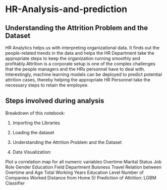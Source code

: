 # HR-Analysis-and-prediction


## Understanding the Attrition Problem and the Dataset
HR Analytics helps us with interpreting organizational data. It finds out the people-related trends in the data and helps the HR Department take the appropriate steps to keep the organization running smoothly and profitably.Attrition is a corporate setup is one of the complex challenges that the people managers and the HRs personnel have to deal with.
Interestingly, machine learning models can be deployed to predict potential attrition cases, thereby helping the appropriate HR Personnel take the necessary steps to retain the employee.



## Steps involved during analysis
Breakdown of this notebook:
1) Importing the Libraries

2) Loading the dataset

3) Understanding the Attrition Problem and the Dataset

4) Data Visualization:

Plot a correlation map for all numeric variables
Overtime
Marital Status
Job Role
Gender
Education Field
Department
Buisness Travel
Relation between Overtime and Age
Total Working Years
Education Level
Number of Companies Worked
Distance from Home
5) Prediction of Attrition: LGBM Classifier

